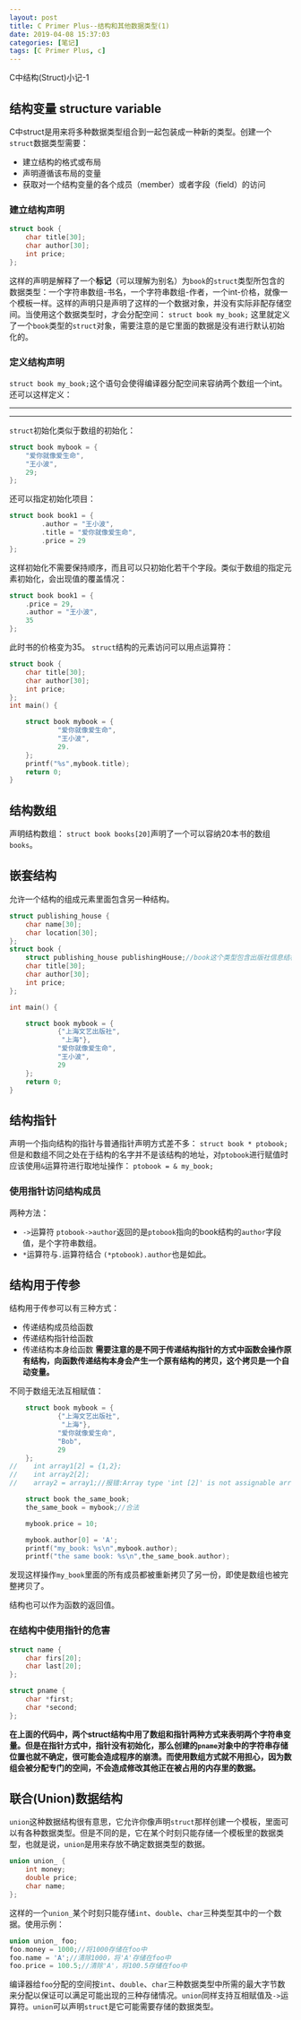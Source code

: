 ```yaml
---
layout: post
title: C Primer Plus--结构和其他数据类型(1)
date: 2019-04-08 15:37:03
categories: [笔记]
tags: [C Primer Plus, c]
---
```


C中结构(Struct)小记-1
<!--more-->

## 结构变量 structure variable
C中struct是用来将多种数据类型组合到一起包装成一种新的类型。创建一个`struct`数据类型需要：
* 建立结构的格式或布局
* 声明遵循该布局的变量
* 获取对一个结构变量的各个成员（member）或者字段（field）的访问

### 建立结构声明
```c
struct book {
    char title[30];
    char author[30];
    int price;
};
```
这样的声明是解释了一个**标记**（可以理解为别名）为`book`的`struct`类型所包含的数据类型：一个字符串数组-书名，一个字符串数组-作者，一个int-价格，就像一个模板一样。这样的声明只是声明了这样的一个数据对象，并没有实际非配存储空间。当使用这个数据类型时，才会分配空间：
`struct book my_book;`
这里就定义了一个`book`类型的`struct`对象，需要注意的是它里面的数据是没有进行默认初始化的。
### 定义结构声明
`struct book my_book;`这个语句会使得编译器分配空间来容纳两个数组一个int。还可以这样定义：
******************
*****************************
`struct`初始化类似于数组的初始化：
```c
struct book mybook = {
    "爱你就像爱生命",
    "王小波",
    29;
};
```
还可以指定初始化项目：
```c
struct book book1 = {
        .author = "王小波",
        .title = "爱你就像爱生命",
        .price = 29
};
```
这样初始化不需要保持顺序，而且可以只初始化若干个字段。类似于数组的指定元素初始化，会出现值的覆盖情况：
```c
struct book book1 = {
	.price = 29,
    .author = "王小波",
    35
};
```
此时书的价格变为35。
`struct`结构的元素访问可以用点运算符：
```c
struct book {
    char title[30];
    char author[30];
    int price;
};
int main() {

    struct book mybook = {
            "爱你就像爱生命",
            "王小波",
            29.
    };
    printf("%s",mybook.title);
    return 0;
}
```
## 结构数组
声明结构数组：
`struct book books[20]`声明了一个可以容纳20本书的数组`books`。
## 嵌套结构
允许一个结构的组成元素里面包含另一种结构。
```c
struct publishing_house {
    char name[30];
    char location[30];
};
struct book {
    struct publishing_house publishingHouse;//book这个类型包含出版社信息结构
    char title[30];
    char author[30];
    int price;
};

int main() {

    struct book mybook = {
            {"上海文艺出版社",
             "上海"},
            "爱你就像爱生命",
            "王小波",
            29
    };
    return 0;
}
```
## 结构指针
声明一个指向结构的指针与普通指针声明方式差不多：
`struct book * ptobook;`
但是和数组不同之处在于结构的名字并不是该结构的地址，对`ptobook`进行赋值时应该使用`&`运算符进行取地址操作：
`ptobook = & my_book;`
### 使用指针访问结构成员
两种方法：
* `->`运算符
`ptobook->author`返回的是`ptobook`指向的book结构的`author`字段值，是个字符串数组。
* `*`运算符与`.`运算符结合
`(*ptobook).author`也是如此。

## 结构用于传参
结构用于传参可以有三种方式：
* 传递结构成员给函数
* 传递结构指针给函数
* 传递结构本身给函数
**需要注意的是不同于传递结构指针的方式中函数会操作原有结构，向函数传递结构本身会产生一个原有结构的拷贝，这个拷贝是一个自动变量。**

不同于数组无法互相赋值：
```c
    struct book mybook = {
            {"上海文艺出版社",
             "上海"},
            "爱你就像爱生命",
            "Bob",
            29
    };
//    int array1[2] = {1,2};
//    int array2[2];
//    array2 = array1;//报错:Array type 'int [2]' is not assignable array2是常量，=左边应该是变量。数组无法整体赋值。

    struct book the_same_book;
    the_same_book = mybook;//合法

    mybook.price = 10;

    mybook.author[0] = 'A';
    printf("my_book: %s\n",mybook.author);
    printf("the same book: %s\n",the_same_book.author);
```
发现这样操作`my_book`里面的所有成员都被重新拷贝了另一份，即使是数组也被完整拷贝了。

结构也可以作为函数的返回值。

### 在结构中使用指针的危害
```c
struct name {
    char firs[20];
    char last[20];
};

struct pname {
    char *first;
    char *second;
};
```
**在上面的代码中，两个struct结构中用了数组和指针两种方式来表明两个字符串变量。但是在指针方式中，指针没有初始化，那么创建的`pname`对象中的字符串存储位置也就不确定，很可能会造成程序的崩溃。而使用数组方式就不用担心，因为数组会被分配专门的空间，不会造成修改其他正在被占用的内存里的数据。**

## 联合(Union)数据结构
`union`这种数据结构很有意思，它允许你像声明`struct`那样创建一个模板，里面可以有各种数据类型。但是不同的是，它在某个时刻只能存储一个模板里的数据类型，也就是说，`union`是用来存放不确定数据类型的数据。
```c
union union_ {
    int money;
    double price;
    char name;
};
```
这样的一个`union_`某个时刻只能存储`int`、`double`、`char`三种类型其中的一个数据。使用示例：
```c
union union_ foo;
foo.money = 1000;//将1000存储在foo中
foo.name = 'A';//清除1000，将'A'存储在foo中
foo.price = 100.5;//清除'A'，将100.5存储在foo中
```
编译器给`foo`分配的空间按`int`、`double`、`char`三种数据类型中所需的最大字节数来分配以保证可以满足可能出现的三种存储情况。`union`同样支持互相赋值及`->`运算符。`union`可以声明`struct`是它可能需要存储的数据类型。

